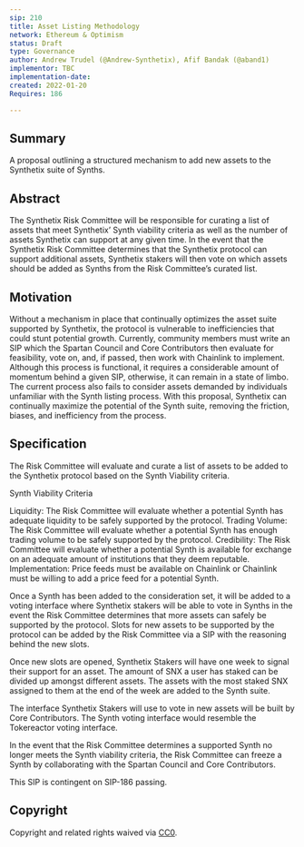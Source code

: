 ```yaml
---
sip: 210
title: Asset Listing Methodology
network: Ethereum & Optimism
status: Draft
type: Governance
author: Andrew Trudel (@Andrew-Synthetix), Afif Bandak (@aband1)
implementor: TBC
implementation-date:
created: 2022-01-20
Requires: 186

---
```


## Summary

A proposal outlining a structured mechanism to add new assets to the Synthetix suite of Synths. 

## Abstract

The Synthetix Risk Committee will be responsible for curating a list of assets that meet Synthetix’ Synth viability criteria as well as the number of assets Synthetix can support at any given time. In the event that the Synthetix Risk Committee determines that the Synthetix protocol can support additional assets, Synthetix stakers will then vote on which assets should be added as Synths from the Risk Committee’s curated list. 

## Motivation

Without a mechanism in place that continually optimizes the asset suite supported by Synthetix, the protocol is vulnerable to inefficiencies that could stunt potential growth. Currently, community members must write an SIP which the Spartan Council and Core Contributors then evaluate for feasibility, vote on, and, if passed, then work with Chainlink to implement. Although this process is functional, it requires a considerable amount of momentum behind a given SIP, otherwise, it can remain in a state of limbo. The current process also fails to consider assets demanded by individuals unfamiliar with the Synth listing process. With this proposal, Synthetix can continually maximize the potential of the Synth suite, removing the friction, biases, and inefficiency from the process.

## Specification

The Risk Committee will evaluate and curate a list of assets to be added to the Synthetix protocol based on the Synth Viability criteria. 

Synth Viability Criteria 

Liquidity: The Risk Committee will evaluate whether a potential Synth has adequate liquidity to be safely supported by the protocol. 
Trading Volume: The Risk Committee will evaluate whether a potential Synth has enough trading volume to be safely supported by the protocol. 
Credibility: The Risk Committee will evaluate whether a potential Synth is available for exchange on an adequate amount of institutions that they deem reputable. 
Implementation: Price feeds must be available on Chainlink or Chainlink must be willing to add a price feed for a potential Synth. 

Once a Synth has been added to the consideration set, it will be added to a voting interface where Synthetix stakers will be able to vote in Synths in the event the Risk Committee determines that more assets can safely be supported by the protocol. Slots for new assets to be supported by the protocol can be added by the Risk Committee via a SIP with the reasoning behind the new slots. 

Once new slots are opened, Synthetix Stakers will have one week to signal their support for an asset. The amount of SNX a user has staked can be divided up amongst different assets. The assets with the most staked SNX assigned to them at the end of the week are added to the Synth suite. 

The interface Synthetix Stakers will use to vote in new assets will be built by Core Contributors. The Synth voting interface would resemble the Tokereactor voting interface. 

In the event that the Risk Committee determines a supported Synth no longer meets the Synth viability criteria, the Risk Committee can freeze a Synth by collaborating with the Spartan Council and Core Contributors. 

This SIP is contingent on SIP-186 passing. 

## Copyright

Copyright and related rights waived via [CC0](https://creativecommons.org/publicdomain/zero/1.0/).

